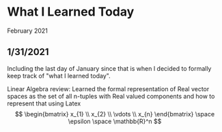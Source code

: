 # What I Learned Today
February 2021

## 1/31/2021
Including the last day of January since that is when I decided to formally keep track of "what I learned today".

Linear Algebra review: Learned the formal representation of Real vector spaces as the set of all n-tuples with Real valued components and how to represent that using Latex
$$
\begin{bmatrix}
    x_{1} \\
    x_{2} \\
    \vdots \\
    x_{n}
\end{bmatrix} \space
\epsilon \space
\mathbb{R}^n
$$


```python

```

